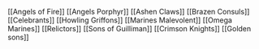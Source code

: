 [[Angels of Fire]]
[[Angels Porphyr]]
[[Ashen Claws]]
[[Brazen Consuls]]
[[Celebrants]]
[[Howling Griffons]]
[[Marines Malevolent]]
[[Omega Marines]]
[[Relictors]]
[[Sons of Guilliman]]
[[Crimson Knights]]
[[Golden sons]]